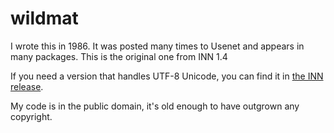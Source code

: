 # wildmat

I wrote this in 1986.  It was posted many times to Usenet and appears
in many packages. This is the original one from INN 1.4

If you need a version that handles UTF-8 Unicode, you can find it in
[the INN release](https://github.com/InterNetNews/inn/tree/main/doc/pod).

My code is in the public domain, it's old enough to have outgrown any
copyright.
